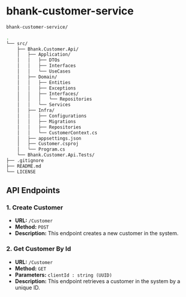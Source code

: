 # bhank-customer-service

```bash
bhank-customer-service/

.
└── src/
    ├── Bhank.Customer.Api/
    │   ├── Application/
    │   │   ├── DTOs
    │   │   ├── Interfaces
    │   │   └── UseCases
    │   ├── Domain/
    │   │   ├── Entities
    │   │   ├── Exceptions
    │   │   ├── Interfaces/
    │   │   │   └── Repositories
    │   │   └── Services
    │   ├── Infra/
    │   │   ├── Configurations
    │   │   ├── Migrations
    │   │   ├── Repositories
    │   │   └── CustomerContext.cs
    │   ├── appsettings.json
    │   ├── Customer.csproj
    │   └── Program.cs
    └── Bhank.Customer.Api.Tests/
├── .gitignore
├── README.md
└── LICENSE
```

## API Endpoints

### 1. Create Customer

- **URL:** `/Customer`
- **Method:** `POST`
- **Description:** This endpoint creates a new customer in the system.

### 2. Get Customer By Id

- **URL:** `/Customer`
- **Method:** `GET`
- **Parameters:** `clientId : string (UUID)`
- **Description:** This endpoint retrieves a customer in the system by a unique ID.

